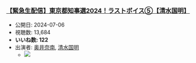 ### [【緊急生配信】東京都知事選2024！ラストボイス⑤【清水国明】](https://www.youtube.com/watch?v=mrT6JTGsKkk)
-   公開日: 2024-07-06
-   視聴数: 13,684
-   **いいね数: 122**
-   出演者: [奥井奈南](/rehacq_fan/people/奥井奈南 "wikilink"), [清水国明](/rehacq_fan/people/清水国明 "wikilink")
    - [![](https://img.youtube.com/vi/mrT6JTGsKkk/hqdefault.jpg)](https://www.youtube.com/watch?v=mrT6JTGsKkk)
